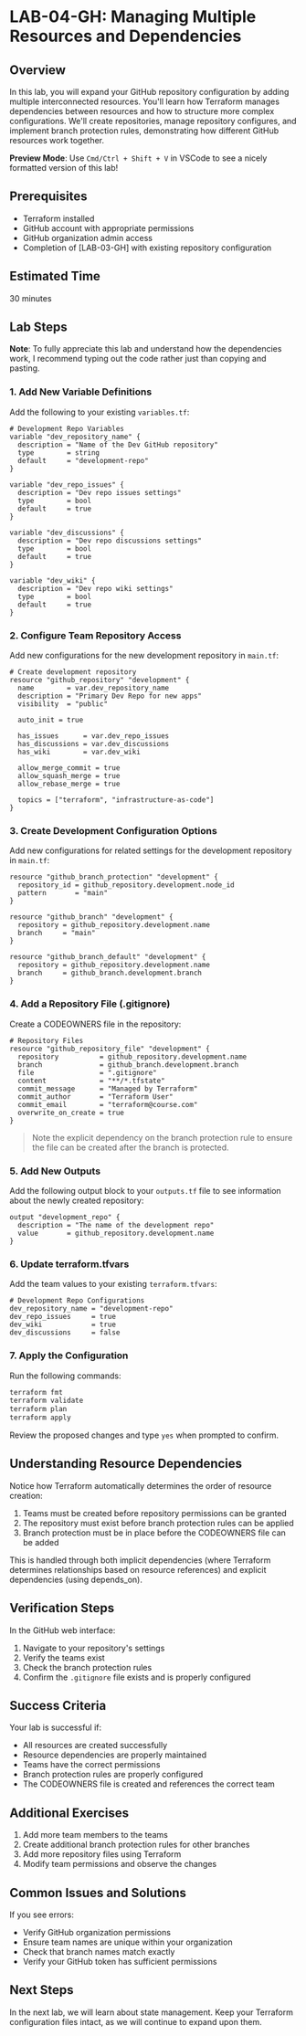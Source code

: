 # LAB-04-GH: Managing Multiple Resources and Dependencies

## Overview
In this lab, you will expand your GitHub repository configuration by adding multiple interconnected resources. You'll learn how Terraform manages dependencies between resources and how to structure more complex configurations. We'll create repositories, manage repository configures, and implement branch protection rules, demonstrating how different GitHub resources work together.

**Preview Mode**: Use `Cmd/Ctrl + Shift + V` in VSCode to see a nicely formatted version of this lab!

## Prerequisites
- Terraform installed
- GitHub account with appropriate permissions
- GitHub organization admin access
- Completion of [LAB-03-GH] with existing repository configuration

## Estimated Time
30 minutes

## Lab Steps

**Note**: To fully appreciate this lab and understand how the dependencies work, I recommend typing out the code rather just than copying and pasting.

### 1. Add New Variable Definitions

Add the following to your existing `variables.tf`:

```hcl
# Development Repo Variables
variable "dev_repository_name" {
  description = "Name of the Dev GitHub repository"
  type        = string
  default     = "development-repo"
}

variable "dev_repo_issues" {
  description = "Dev repo issues settings"
  type        = bool
  default     = true
}

variable "dev_discussions" {
  description = "Dev repo discussions settings"
  type        = bool
  default     = true
}

variable "dev_wiki" {
  description = "Dev repo wiki settings"
  type        = bool
  default     = true
}
```

### 2. Configure Team Repository Access

Add new configurations for the new development repository in `main.tf`:

```hcl
# Create development repository
resource "github_repository" "development" {
  name        = var.dev_repository_name
  description = "Primary Dev Repo for new apps"
  visibility  = "public"

  auto_init = true

  has_issues      = var.dev_repo_issues
  has_discussions = var.dev_discussions
  has_wiki        = var.dev_wiki

  allow_merge_commit = true
  allow_squash_merge = true
  allow_rebase_merge = true

  topics = ["terraform", "infrastructure-as-code"]
}
```

### 3. Create Development Configuration Options

Add new configurations for related settings for the development repository in `main.tf`:

```hcl
resource "github_branch_protection" "development" {
  repository_id = github_repository.development.node_id
  pattern       = "main"
}

resource "github_branch" "development" {
  repository = github_repository.development.name
  branch     = "main"
}

resource "github_branch_default" "development" {
  repository = github_repository.development.name
  branch     = github_branch.development.branch
}
```

### 4. Add a Repository File (.gitignore)

Create a CODEOWNERS file in the repository:

```hcl
# Repository Files
resource "github_repository_file" "development" {
  repository          = github_repository.development.name
  branch              = github_branch.development.branch
  file                = ".gitignore"
  content             = "**/*.tfstate"
  commit_message      = "Managed by Terraform"
  commit_author       = "Terraform User"
  commit_email        = "terraform@course.com"
  overwrite_on_create = true
}
```

> Note the explicit dependency on the branch protection rule to ensure the file can be created after the branch is protected.

### 5. Add New Outputs

Add the following output block to your `outputs.tf` file to see information about the newly created repository:

```hcl
output "development_repo" {
  description = "The name of the development repo"
  value       = github_repository.development.name
}
```

### 6. Update terraform.tfvars

Add the team values to your existing `terraform.tfvars`:

```hcl
# Development Repo Configurations
dev_repository_name = "development-repo"
dev_repo_issues     = true
dev_wiki            = true
dev_discussions     = false
```

### 7. Apply the Configuration

Run the following commands:
```bash
terraform fmt
terraform validate
terraform plan
terraform apply
```

Review the proposed changes and type `yes` when prompted to confirm.

## Understanding Resource Dependencies

Notice how Terraform automatically determines the order of resource creation:
1. Teams must be created before repository permissions can be granted
2. The repository must exist before branch protection rules can be applied
3. Branch protection must be in place before the CODEOWNERS file can be added

This is handled through both implicit dependencies (where Terraform determines relationships based on resource references) and explicit dependencies (using depends_on).

## Verification Steps

In the GitHub web interface:
1. Navigate to your repository's settings
2. Verify the teams exist
3. Check the branch protection rules
4. Confirm the `.gitignore` file exists and is properly configured

## Success Criteria
Your lab is successful if:
- All resources are created successfully
- Resource dependencies are properly maintained
- Teams have the correct permissions
- Branch protection rules are properly configured
- The CODEOWNERS file is created and references the correct team

## Additional Exercises
1. Add more team members to the teams
2. Create additional branch protection rules for other branches
3. Add more repository files using Terraform
4. Modify team permissions and observe the changes

## Common Issues and Solutions

If you see errors:
- Verify GitHub organization permissions
- Ensure team names are unique within your organization
- Check that branch names match exactly
- Verify your GitHub token has sufficient permissions

## Next Steps
In the next lab, we will learn about state management. Keep your Terraform configuration files intact, as we will continue to expand upon them.